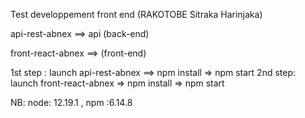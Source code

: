 Test developpement front end (RAKOTOBE Sitraka Harinjaka)

api-rest-abnex ==> api (back-end)

front-react-abnex ==> (front-end)

1st step : launch api-rest-abnex ==> npm install => npm start
2nd step: launch front-react-abnex => npm install => npm start


NB: node: 12.19.1 , npm :6.14.8
